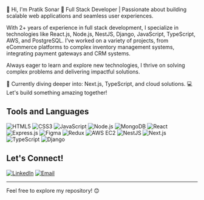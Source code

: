 👋 Hi, I'm Pratik Sonar
🚀 Full Stack Developer | Passionate about building scalable web applications and seamless user experiences.

With 2+ years of experience in full stack development, I specialize in technologies like React.js, Node.js, NestJS, Django, JavaScript, TypeScript, AWS, and PostgreSQL. I’ve worked on a variety of projects, from eCommerce platforms to complex inventory management systems, integrating payment gateways and CRM systems.

Always eager to learn and explore new technologies, I thrive on solving complex problems and delivering impactful solutions.

🌱 Currently diving deeper into: Next.js, TypeScript, and cloud solutions.
💻 Let's build something amazing together!
## Tools and Languages

![HTML5](https://img.shields.io/badge/-HTML5-E34F26?logo=html5&logoColor=white&style=flat)
![CSS3](https://img.shields.io/badge/-CSS3-1572B6?logo=css3)
![JavaScript](https://img.shields.io/badge/-JavaScript-F7DF1E?logo=javascript&logoColor=black)
![Node.js](https://img.shields.io/badge/-Node.js-339933?logo=node.js&logoColor=white)
![MongoDB](https://img.shields.io/badge/-MongoDB-47A248?logo=mongodb&logoColor=white)
![React](https://img.shields.io/badge/-React-61DAFB?logo=react&logoColor=white)
![Express.js](https://img.shields.io/badge/-Express.js-000000?logo=express&logoColor=white)
![Figma](https://img.shields.io/badge/-Figma-F24E1E?logo=figma&logoColor=white)
![Redux](https://img.shields.io/badge/-Redux-764ABC?logo=redux&logoColor=white)
![AWS EC2](https://img.shields.io/badge/-AWS%20EC2-FF9900?logo=amazon-aws&logoColor=white)
![NestJS](https://img.shields.io/badge/-NestJS-E0234E?logo=nestjs&logoColor=white)
![Next.js](https://img.shields.io/badge/-Next.js-000000?logo=next.js&logoColor=white)
![TypeScript](https://img.shields.io/badge/-TypeScript-3178C6?logo=typescript&logoColor=white)
![Django](https://img.shields.io/badge/-Django-092E20?logo=django&logoColor=white)



## Let's Connect!
[![LinkedIn](https://img.shields.io/badge/-LinkedIn-blue?logo=linkedin)]([https://linkedin.com](https://www.linkedin.com/in/pratik-sonar-7698bb228/))
[![Email](https://img.shields.io/badge/Email-D14836?logo=gmail&logoColor=white)](mailto:sonarpratik02.ps@gmail.com)

---

Feel free to explore my repository! 😊
